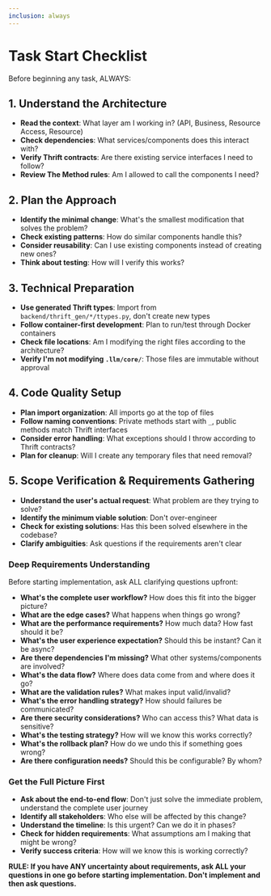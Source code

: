 ```yaml
---
inclusion: always
---
```


# Task Start Checklist

Before beginning any task, ALWAYS:

## 1. Understand the Architecture
- **Read the context**: What layer am I working in? (API, Business, Resource Access, Resource)
- **Check dependencies**: What services/components does this interact with?
- **Verify Thrift contracts**: Are there existing service interfaces I need to follow?
- **Review The Method rules**: Am I allowed to call the components I need?

## 2. Plan the Approach
- **Identify the minimal change**: What's the smallest modification that solves the problem?
- **Check existing patterns**: How do similar components handle this?
- **Consider reusability**: Can I use existing components instead of creating new ones?
- **Think about testing**: How will I verify this works?

## 3. Technical Preparation
- **Use generated Thrift types**: Import from `backend/thrift_gen/*/ttypes.py`, don't create new types
- **Follow container-first development**: Plan to run/test through Docker containers
- **Check file locations**: Am I modifying the right files according to the architecture?
- **Verify I'm not modifying `.llm/core/`**: Those files are immutable without approval

## 4. Code Quality Setup
- **Plan import organization**: All imports go at the top of files
- **Follow naming conventions**: Private methods start with `_`, public methods match Thrift interfaces
- **Consider error handling**: What exceptions should I throw according to Thrift contracts?
- **Plan for cleanup**: Will I create any temporary files that need removal?

## 5. Scope Verification & Requirements Gathering
- **Understand the user's actual request**: What problem are they trying to solve?
- **Identify the minimum viable solution**: Don't over-engineer
- **Check for existing solutions**: Has this been solved elsewhere in the codebase?
- **Clarify ambiguities**: Ask questions if the requirements aren't clear

### Deep Requirements Understanding
Before starting implementation, ask ALL clarifying questions upfront:

- **What's the complete user workflow?** How does this fit into the bigger picture?
- **What are the edge cases?** What happens when things go wrong?
- **What are the performance requirements?** How much data? How fast should it be?
- **What's the user experience expectation?** Should this be instant? Can it be async?
- **Are there dependencies I'm missing?** What other systems/components are involved?
- **What's the data flow?** Where does data come from and where does it go?
- **What are the validation rules?** What makes input valid/invalid?
- **What's the error handling strategy?** How should failures be communicated?
- **Are there security considerations?** Who can access this? What data is sensitive?
- **What's the testing strategy?** How will we know this works correctly?
- **What's the rollback plan?** How do we undo this if something goes wrong?
- **Are there configuration needs?** Should this be configurable? By whom?

### Get the Full Picture First
- **Ask about the end-to-end flow**: Don't just solve the immediate problem, understand the complete user journey
- **Identify all stakeholders**: Who else will be affected by this change?
- **Understand the timeline**: Is this urgent? Can we do it in phases?
- **Check for hidden requirements**: What assumptions am I making that might be wrong?
- **Verify success criteria**: How will we know this is working correctly?

**RULE: If you have ANY uncertainty about requirements, ask ALL your questions in one go before starting implementation. Don't implement and then ask questions.**